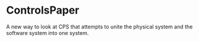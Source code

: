 # ControlsPaper

A new way to look at CPS that attempts to unite the physical system and the software system into one system.
